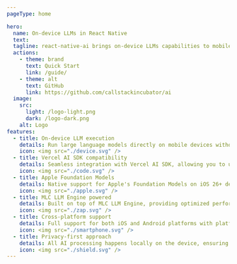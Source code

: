 ```yaml
---
pageType: home

hero:
  name: On-device LLMs in React Native
  text: 
  tagline: react-native-ai brings on-device LLMs capabilities to mobile React Native apps.
  actions:
    - theme: brand
      text: Quick Start
      link: /guide/
    - theme: alt
      text: GitHub
      link: https://github.com/callstackincubator/ai
  image:
    src:
      light: /logo-light.png
      dark: /logo-dark.png
    alt: Logo
features:
  - title: On-device LLM execution
    details: Run large language models directly on mobile devices without requiring cloud infrastructure or internet connectivity.
    icon: <img src="./device.svg" />
  - title: Vercel AI SDK compatibility
    details: Seamless integration with Vercel AI SDK, allowing you to use familiar functions like streamText and generateText with local models.
    icon: <img src="./code.svg" />
  - title: Apple Foundation Models
    details: Native support for Apple's Foundation Models on iOS 26+ devices with Apple Intelligence, providing seamless integration with Apple's on-device AI capabilities.
    icon: <img src="./apple.svg" />
  - title: MLC LLM Engine powered
    details: Built on top of MLC LLM Engine, providing optimized performance and efficient model execution on mobile devices.
    icon: <img src="./zap.svg" />
  - title: Cross-platform support
    details: Full support for both iOS and Android platforms with platform-specific optimizations and configurations.
    icon: <img src="./smartphone.svg" />
  - title: Privacy-first approach
    details: All AI processing happens locally on the device, ensuring user data privacy and eliminating the need for cloud-based AI services.
    icon: <img src="./shield.svg" />
---
```


